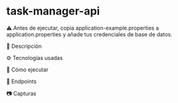 # task-manager-api

⚠️ Antes de ejecutar, copia application-example.properties a application.properties
y añade tus credenciales de base de datos.

📌 Descripción

⚙️ Tecnologías usadas

🚀 Cómo ejecutar

📡 Endpoints

📷 Capturas
